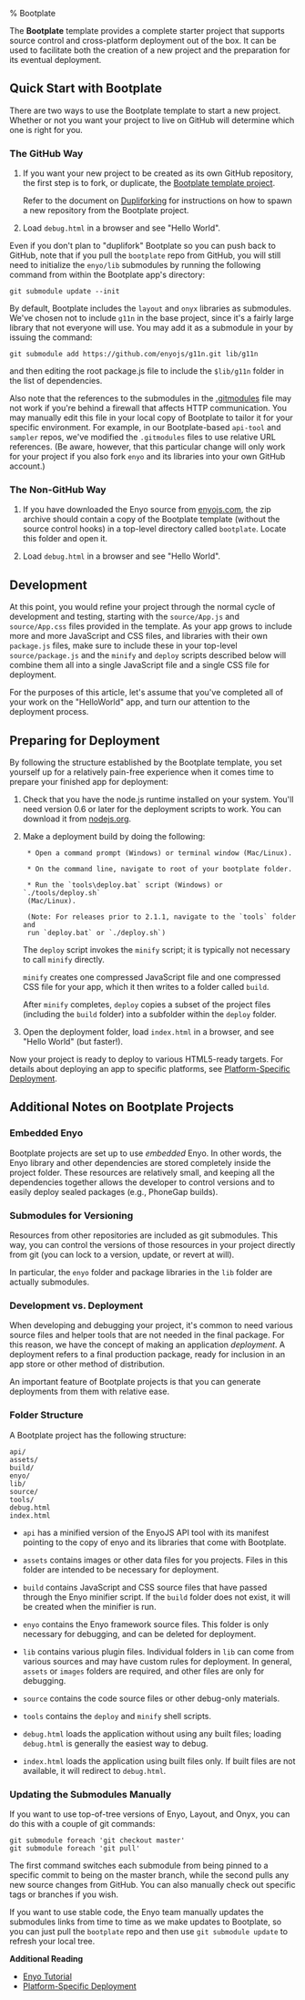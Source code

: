 % Bootplate

The **Bootplate** template provides a complete starter project that supports
source control and cross-platform deployment out of the box.  It can be used to
facilitate both the creation of a new project and the preparation for its
eventual deployment.

## Quick Start with Bootplate

There are two ways to use the Bootplate template to start a new project.
Whether or not you want your project to live on GitHub will determine which one
is right for you.

### The GitHub Way

1. If you want your new project to be created as its own GitHub repository, the
    first step is to fork, or duplicate, the
    [Bootplate template project](https://github.com/enyojs/bootplate).

    Refer to the document on [Dupliforking](dupliforking.html) for instructions
    on how to spawn a new repository from the Bootplate project.

2. Load `debug.html` in a browser and see "Hello World".

Even if you don't plan to "duplifork" Bootplate so you can push back to GitHub,
note that if you pull the `bootplate` repo from GitHub, you will still need to
initialize the `enyo/lib` submodules by running the following command from
within the Bootplate app's directory:

    git submodule update --init

By default, Bootplate includes the `layout` and `onyx` libraries as submodules.
We've chosen not to include `g11n` in the base project, since it's a fairly
large library that not everyone will use.  You may add it as a submodule in your
by issuing the command:

    git submodule add https://github.com/enyojs/g11n.git lib/g11n

and then editing the root package.js file to include the `$lib/g11n` folder in
the list of dependencies.

Also note that the references to the submodules in the
[.gitmodules](https://github.com/enyojs/bootplate/blob/master/.gitmodules) file
may not work if you're behind a firewall that affects HTTP communication.  You
may manually edit this file in your local copy of Bootplate to tailor it for
your specific environment.  For example, in our Bootplate-based `api-tool` and
`sampler` repos, we've modified the `.gitmodules` files to use relative URL
references.  (Be aware, however, that this particular change will only work for
your project if you also fork `enyo` and its libraries into your own GitHub
account.)

### The Non-GitHub Way

1. If you have downloaded the Enyo source from [enyojs.com](http://enyojs.com),
    the zip archive should contain a copy of the Bootplate template (without the
    source control hooks) in a top-level directory called `bootplate`.  Locate
    this folder and open it.

2. Load `debug.html` in a browser and see "Hello World".

## Development

At this point, you would refine your project through the normal cycle of
development and testing, starting with the `source/App.js` and `source/App.css`
files provided in the template.  As your app grows to include more and more
JavaScript and CSS files, and libraries with their own `package.js` files, make
sure to include these in your top-level `source/package.js` and the `minify` and
`deploy` scripts described below will combine them all into a single JavaScript
file and a single CSS file for deployment.

For the purposes of this article, let's assume that you've completed all of your
work on the "HelloWorld" app, and turn our attention to the deployment process.

## Preparing for Deployment

By following the structure established by the Bootplate template, you set
yourself up for a relatively pain-free experience when it comes time to prepare
your finished app for deployment:

1. Check that you have the node.js runtime installed on your system.  You'll
    need version 0.6 or later for the deployment scripts to work.  You can
    download it from [nodejs.org](http://nodejs.org).

2. Make a deployment build by doing the following:

        * Open a command prompt (Windows) or terminal window (Mac/Linux).
        
        * On the command line, navigate to root of your bootplate folder.

        * Run the `tools\deploy.bat` script (Windows) or `./tools/deploy.sh`
        (Mac/Linux).

        (Note: For releases prior to 2.1.1, navigate to the `tools` folder and
        run `deploy.bat` or `./deploy.sh`)

    The `deploy` script invokes the `minify` script; it is typically not
    necessary to call `minify` directly.

    `minify` creates one compressed JavaScript file and one compressed CSS file
    for your app, which it then writes to a folder called `build`.

    After `minify` completes, `deploy` copies a subset of the project files
    (including the `build` folder) into a subfolder within the `deploy` folder.

3. Open the deployment folder, load `index.html` in a browser, and see "Hello
    World" (but faster!).

Now your project is ready to deploy to various HTML5-ready targets.  For details
about deploying an app to specific platforms, see
[Platform-Specific Deployment](../deploying-apps/platform-specific-deployment.html).

## Additional Notes on Bootplate Projects

### Embedded Enyo

Bootplate projects are set up to use _embedded_ Enyo.  In other words, the Enyo
library and other dependencies are stored completely inside the project folder.
These resources are relatively small, and keeping all the dependencies together
allows the developer to control versions and to easily deploy sealed packages
(e.g., PhoneGap builds).

### Submodules for Versioning

Resources from other repositories are included as git submodules.  This way, you
can control the versions of those resources in your project directly from git
(you can lock to a version, update, or revert at will).

In particular, the `enyo` folder and package libraries in the `lib` folder are
actually submodules.

### Development vs. Deployment

When developing and debugging your project, it's common to need various source
files and helper tools that are not needed in the final package.  For this
reason, we have the concept of making an application _deployment_.   A
deployment refers to a final production package, ready for inclusion in an app
store or other method of distribution.

An important feature of Bootplate projects is that you can generate deployments
from them with relative ease.

### Folder Structure

A Bootplate project has the following structure:

	api/
	assets/
	build/
	enyo/
	lib/
	source/
	tools/
	debug.html
	index.html

* `api` has a minified version of the EnyoJS API tool with its manifest pointing
    to the copy of enyo and its libraries that come with Bootplate.

* `assets` contains images or other data files for you projects. Files in this
    folder are intended to be necessary for deployment.

* `build` contains JavaScript and CSS source files that have passed through the
    Enyo minifier script.  If the `build` folder does not exist, it will be
    created when the minifier is run.

* `enyo` contains the Enyo framework source files.  This folder is only
    necessary for debugging, and can be deleted for deployment.

* `lib` contains various plugin files.  Individual folders in `lib` can come
    from various sources and may have custom rules for deployment.  In general,
    `assets` or `images` folders are required, and other files are only for
    debugging.

* `source` contains the code source files or other debug-only materials.

* `tools` contains the `deploy` and `minify` shell scripts.

* `debug.html` loads the application without using any built files; loading
    `debug.html` is generally the easiest way to debug.

* `index.html` loads the application using built files only.  If built files are
    not available, it will redirect to `debug.html`.

### Updating the Submodules Manually

If you want to use top-of-tree versions of Enyo, Layout, and Onyx, you can do
this with a couple of git commands:

    git submodule foreach 'git checkout master'
    git submodule foreach 'git pull'

The first command switches each submodule from being pinned to a specific commit
to being on the master branch, while the second pulls any new source changes
from GitHub.  You can also manually check out specific tags or branches if you
wish.

If you want to use stable code, the Enyo team manually updates the submodules
links from time to time as we make updates to Bootplate, so you can just pull
the `bootplate` repo and then use `git submodule update` to refresh your local
tree.

**Additional Reading**

* [Enyo Tutorial](../tutorials/tutorial.html)
* [Platform-Specific Deployment](../deploying-apps/platform-specific-deployment.html)

